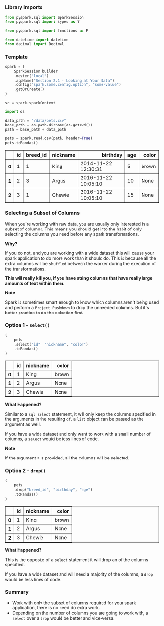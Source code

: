 
### Library Imports


```python
from pyspark.sql import SparkSession
from pyspark.sql import types as T

from pyspark.sql import functions as F

from datetime import datetime
from decimal import Decimal
```

### Template


```python
spark = (
    SparkSession.builder
    .master("local")
    .appName("Section 2.1 - Looking at Your Data")
    .config("spark.some.config.option", "some-value")
    .getOrCreate()
)

sc = spark.sparkContext

import os

data_path = "/data/pets.csv"
base_path = os.path.dirname(os.getcwd())
path = base_path + data_path
```


```python
pets = spark.read.csv(path, header=True)
pets.toPandas()
```




<div>
<table border="1" class="dataframe">
  <thead>
    <tr style="text-align: right;">
      <th></th>
      <th>id</th>
      <th>breed_id</th>
      <th>nickname</th>
      <th>birthday</th>
      <th>age</th>
      <th>color</th>
    </tr>
  </thead>
  <tbody>
    <tr>
      <th>0</th>
      <td>1</td>
      <td>1</td>
      <td>King</td>
      <td>2014-11-22 12:30:31</td>
      <td>5</td>
      <td>brown</td>
    </tr>
    <tr>
      <th>1</th>
      <td>2</td>
      <td>3</td>
      <td>Argus</td>
      <td>2016-11-22 10:05:10</td>
      <td>10</td>
      <td>None</td>
    </tr>
    <tr>
      <th>2</th>
      <td>3</td>
      <td>1</td>
      <td>Chewie</td>
      <td>2016-11-22 10:05:10</td>
      <td>15</td>
      <td>None</td>
    </tr>
  </tbody>
</table>
</div>



### Selecting a Subset of Columns

When you're working with raw data, you are usually only interested in a subset of columns. This means you should get into the habit of only selecting the columns you need before any spark transformations.

**Why?**

If you do not, and you are working with a wide dataset this will cause your spark application to do more work than it should do. This is because all the extra columns will  be `shuffled` between the worker during the execution of the transformations. 

**This will really kill you, if you have string columns that have really large amounts of text within them.**

**Note**

Spark is sometimes smart enough to know which columns aren't being used and perform a `Project Pushdown` to drop the unneeded columns. But it's better practice to do the selection first. 

### Option 1 - `select()`


```python
(
    pets
    .select("id", "nickname", "color")
    .toPandas()
)
```




<div>
<table border="1" class="dataframe">
  <thead>
    <tr style="text-align: right;">
      <th></th>
      <th>id</th>
      <th>nickname</th>
      <th>color</th>
    </tr>
  </thead>
  <tbody>
    <tr>
      <th>0</th>
      <td>1</td>
      <td>King</td>
      <td>brown</td>
    </tr>
    <tr>
      <th>1</th>
      <td>2</td>
      <td>Argus</td>
      <td>None</td>
    </tr>
    <tr>
      <th>2</th>
      <td>3</td>
      <td>Chewie</td>
      <td>None</td>
    </tr>
  </tbody>
</table>
</div>



**What Happened?**

Similar to a `sql select` statement, it will only keep the columns specified in the arguments in the resulting `df`. a `list` object can be passed as the argument as well.

If you have a wide dataset and only want to work with a small number of columns, a `select` would be less lines of code.

**Note**

If the argument `*` is provided, all the columns will be selected.

### Option 2 - `drop()`


```python
(
    pets
    .drop("breed_id", "birthday", "age")
    .toPandas()
)
```




<div>
<table border="1" class="dataframe">
  <thead>
    <tr style="text-align: right;">
      <th></th>
      <th>id</th>
      <th>nickname</th>
      <th>color</th>
    </tr>
  </thead>
  <tbody>
    <tr>
      <th>0</th>
      <td>1</td>
      <td>King</td>
      <td>brown</td>
    </tr>
    <tr>
      <th>1</th>
      <td>2</td>
      <td>Argus</td>
      <td>None</td>
    </tr>
    <tr>
      <th>2</th>
      <td>3</td>
      <td>Chewie</td>
      <td>None</td>
    </tr>
  </tbody>
</table>
</div>



**What Happened?**

This is the opposite of a `select` statement it will drop an of the columns specified.

If you have a wide dataset and will need a majority of the columns, a `drop` would be less lines of code.

### Summary

* Work with only the subset of columns required for your spark application, there is no need do extra work.
* Depending on the number of columns you are going to work with, a `select` over a `drop` would be better and vice-versa.

